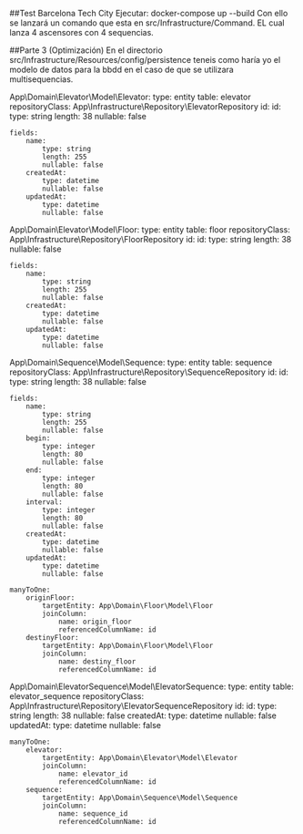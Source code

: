 ##Test Barcelona Tech City 
Ejecutar: docker-compose up --build
Con ello se lanzará un comando que esta en src/Infrastructure/Command. EL cual lanza 4 ascensores con 4 sequencias.

##Parte 3 (Optimización)
En el directorio src/Infrastructure/Resources/config/persistence teneis como haría yo el modelo de datos para la bbdd en el caso de que se utilizara multisequencias.


App\Domain\Elevator\Model\Elevator:
    type: entity
    table: elevator
    repositoryClass:  App\Infrastructure\Repository\ElevatorRepository
    id:
        id:
            type: string
            length: 38
            nullable: false

    fields:
        name:
            type: string
            length: 255
            nullable: false
        createdAt:
            type: datetime
            nullable: false
        updatedAt:
            type: datetime
            nullable: false
            
            
App\Domain\Elevator\Model\Floor:
    type: entity
    table: floor
    repositoryClass:  App\Infrastructure\Repository\FloorRepository
    id:
        id:
            type: string
            length: 38
            nullable: false

    fields:
        name:
            type: string
            length: 255
            nullable: false
        createdAt:
            type: datetime
            nullable: false
        updatedAt:
            type: datetime
            nullable: false            
            
            
App\Domain\Sequence\Model\Sequence:
    type: entity
    table: sequence
    repositoryClass:  App\Infrastructure\Repository\SequenceRepository
    id:
        id:
            type: string
            length: 38
            nullable: false

    fields:
        name:
            type: string
            length: 255
            nullable: false
        begin:
            type: integer
            length: 80
            nullable: false
        end:
            type: integer
            length: 80
            nullable: false
        interval:
            type: integer
            length: 80
            nullable: false
        createdAt:
            type: datetime
            nullable: false
        updatedAt:
            type: datetime
            nullable: false

    manyToOne:
        originFloor:
            targetEntity: App\Domain\Floor\Model\Floor
            joinColumn:
                name: origin_floor
                referencedColumnName: id
        destinyFloor:
            targetEntity: App\Domain\Floor\Model\Floor
            joinColumn:
                name: destiny_floor
                referencedColumnName: id
                
                
App\Domain\ElevatorSequence\Model\ElevatorSequence:
    type: entity
    table: elevator_sequence
    repositoryClass:  App\Infrastructure\Repository\ElevatorSequenceRepository
    id:
        id:
            type: string
            length: 38
            nullable: false
        createdAt:
            type: datetime
            nullable: false
        updatedAt:
            type: datetime
            nullable: false

    manyToOne:
        elevator:
            targetEntity: App\Domain\Elevator\Model\Elevator
            joinColumn:
                name: elevator_id
                referencedColumnName: id
        sequence:
            targetEntity: App\Domain\Sequence\Model\Sequence
            joinColumn:
                name: sequence_id
                referencedColumnName: id                            